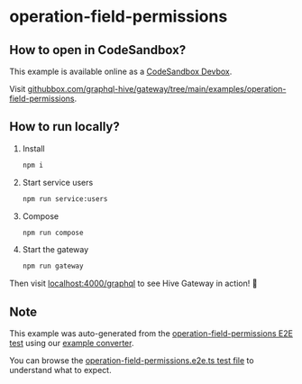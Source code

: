 # operation-field-permissions

## How to open in CodeSandbox?

This example is available online as a [CodeSandbox Devbox](https://codesandbox.io/docs/learn/devboxes/overview).

Visit [githubbox.com/graphql-hive/gateway/tree/main/examples/operation-field-permissions](https://githubbox.com/graphql-hive/gateway/tree/main/examples/operation-field-permissions).

## How to run locally?

1. Install
   ```sh
   npm i
   ```
1. Start service users
   ```sh
   npm run service:users
   ```
1. Compose
   ```sh
   npm run compose
   ```
1. Start the gateway
   ```sh
   npm run gateway
   ```

Then visit [localhost:4000/graphql](http://localhost:4000/graphql) to see Hive Gateway in action! 🚀

## Note

This example was auto-generated from the [operation-field-permissions E2E test](/e2e/operation-field-permissions) using our [example converter](/internal/examples).

You can browse the [operation-field-permissions.e2e.ts test file](/e2e/operation-field-permissions/operation-field-permissions.e2e.ts) to understand what to expect.
